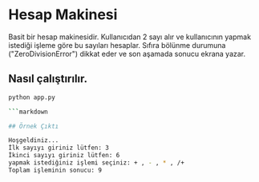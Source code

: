 # Hesap Makinesi
Basit bir hesap makinesidir. Kullanıcıdan 2 sayı alır ve kullanıcının yapmak istediği işleme göre bu sayıları hesaplar. Sıfıra bölünme durumuna ("ZeroDivisionError") dikkat eder ve son aşamada sonucu ekrana yazar. 

## Nasıl çalıştırılır.
```bash
python app.py

```markdown

## Örnek Çıktı

Hoşgeldiniz...
İlk sayıyı giriniz lütfen: 3
İkinci sayıyı giriniz lütfen: 6
yapmak istediğiniz işlemi seçiniz: + , - , * , /+
Toplam işleminin sonucu: 9 
